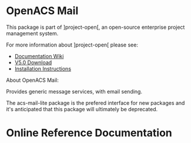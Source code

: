 # OpenACS Mail
This package is part of ]project-open[, an open-source enterprise project management system.

For more information about ]project-open[ please see:
* [Documentation Wiki](http://www.project-open.com/en/)
* [V5.0 Download](https://sourceforge.net/projects/project-open/files/project-open/V5.0/)
* [Installation Instructions](http://www.project-open.com/en/list-installers)

About OpenACS Mail:

<p>Provides generic message services, with email sending. <p> The acs-mail-lite package is the prefered interface for new packages and it&#39;s anticipated that this package will ultimately be deprecated. <p>

# Online Reference Documentation

